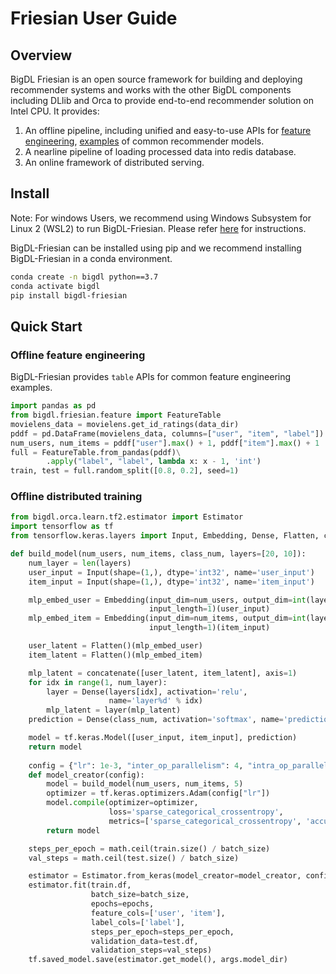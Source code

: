 # Friesian User Guide

## **Overview**
BigDL Friesian is an open source framework for building and deploying recommender systems and works with the other BigDL components including DLlib and Orca to provide end-to-end recommender solution on Intel CPU. 
It provides: 
1. An offline pipeline, including unified and easy-to-use APIs for [feature engineering](../QuickStart/offline.md), [examples](https://github.com/intel-analytics/BigDL/tree/main/python/friesian/example) of common recommender models.
2. A nearline pipeline of loading processed data into redis database.
3. An online framework of distributed serving.

## **Install**
Note: For windows Users, we recommend using Windows Subsystem for Linux 2 (WSL2) to run BigDL-Friesian. Please refer [here](./windows_guide.md) for instructions.

BigDL-Friesian can be installed using pip and we recommend installing BigDL-Friesian in a conda environment.

```bash
conda create -n bigdl python==3.7
conda activate bigdl
pip install bigdl-friesian
```

## **Quick Start**

### **Offline feature engineering**
BigDL-Friesian provides `table` APIs for common feature engineering examples.
```python
import pandas as pd
from bigdl.friesian.feature import FeatureTable
movielens_data = movielens.get_id_ratings(data_dir)
pddf = pd.DataFrame(movielens_data, columns=["user", "item", "label"])
num_users, num_items = pddf["user"].max() + 1, pddf["item"].max() + 1
full = FeatureTable.from_pandas(pddf)\
        .apply("label", "label", lambda x: x - 1, 'int')
train, test = full.random_split([0.8, 0.2], seed=1)
```

### Offline distributed training
```python
from bigdl.orca.learn.tf2.estimator import Estimator
import tensorflow as tf
from tensorflow.keras.layers import Input, Embedding, Dense, Flatten, concatenate, multiply

def build_model(num_users, num_items, class_num, layers=[20, 10]):
    num_layer = len(layers)
    user_input = Input(shape=(1,), dtype='int32', name='user_input')
    item_input = Input(shape=(1,), dtype='int32', name='item_input')

    mlp_embed_user = Embedding(input_dim=num_users, output_dim=int(layers[0] / 2),
                               input_length=1)(user_input)
    mlp_embed_item = Embedding(input_dim=num_items, output_dim=int(layers[0] / 2),
                               input_length=1)(item_input)

    user_latent = Flatten()(mlp_embed_user)
    item_latent = Flatten()(mlp_embed_item)

    mlp_latent = concatenate([user_latent, item_latent], axis=1)
    for idx in range(1, num_layer):
        layer = Dense(layers[idx], activation='relu',
                      name='layer%d' % idx)
        mlp_latent = layer(mlp_latent)
    prediction = Dense(class_num, activation='softmax', name='prediction')(mlp_latent)

    model = tf.keras.Model([user_input, item_input], prediction)
    return model
    
    config = {"lr": 1e-3, "inter_op_parallelism": 4, "intra_op_parallelism": executor_cores}
    def model_creator(config):
        model = build_model(num_users, num_items, 5)
        optimizer = tf.keras.optimizers.Adam(config["lr"])
        model.compile(optimizer=optimizer,
                      loss='sparse_categorical_crossentropy',
                      metrics=['sparse_categorical_crossentropy', 'accuracy'])
        return model

    steps_per_epoch = math.ceil(train.size() / batch_size)
    val_steps = math.ceil(test.size() / batch_size)

    estimator = Estimator.from_keras(model_creator=model_creator, config=config)
    estimator.fit(train.df,
                  batch_size=batch_size,
                  epochs=epochs,
                  feature_cols=['user', 'item'],
                  label_cols=['label'],
                  steps_per_epoch=steps_per_epoch,
                  validation_data=test.df,
                  validation_steps=val_steps)
    tf.saved_model.save(estimator.get_model(), args.model_dir)
```



